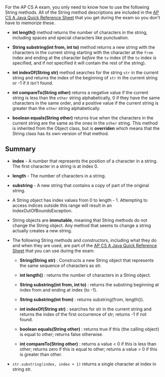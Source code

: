 For the AP CS A exam, you only need to know how to use the following String methods.  All of the String method descriptions are included in the  <a href="https://apcentral.collegeboard.org/pdf/ap-computer-science-a-java-quick-reference-0.pdf?course=ap-computer-science-a" target="_blank">AP CS A Java Quick Reference Sheet</a>  that you get during the exam so you don't have to memorize these.

  -  **int length()** method returns the number of characters in the string, including spaces and special characters like punctuation.

  -  **String substring(int from, int to)** method returns a new string with the characters in the current string starting with the character at the ``from`` index and ending at the character *before* the ``to`` index (if the ``to`` index is specified, and if not specified it will contain the rest of the string).

  -  **int indexOf(String str)** method searches for the string ``str`` in the current string and returns the index of the beginning of ``str`` in the current string or -1 if it isn't found.

  -  **int compareTo(String other)** returns a negative value if the current string is less than the ``other`` string alphabetically, 0 if they have the same characters in the same order, and a positive value if the current string is greater than the ``other`` string alphabetically.

  -  **boolean equals(String other)** returns true when the characters in the current string are the same as the ones in the ``other`` string.  This method is inherited from the Object class, but is **overriden** which means that the String class has its own version of that method.




## Summary

- **index** - A number that represents the position of a character in a string.  The first character in a string is at index 0.
- **length** - The number of characters in a string.
- **substring** - A new string that contains a copy of part of the original string.

- A String object has index values from 0 to length - 1. Attempting to access indices outside this range will result in an IndexOutOfBoundsException.

- String objects are **immutable**, meaning that String methods do not change the String object. Any method that seems to change a string actually creates a new string.

- The following String methods and constructors, including what they do and when they are used, are part of the  <a href="https://apcentral.collegeboard.org/pdf/ap-computer-science-a-java-quick-reference-0.pdf?course=ap-computer-science-a" target="_blank">AP CS A Java Quick Reference Sheet</a>  that you can use during the exam:

  - **String(String str)** : Constructs a new String object that represents the same sequence of characters as str.

  - **int length()** : returns the number of characters in a String object.

  - **String substring(int from, int to)** : returns the substring beginning at index from  and ending at index (to -1).

  - **String substring(int from)** : returns substring(from, length()).

  - **int indexOf(String str)** : searches for str in the current string and returns the index of the first occurrence of str; returns -1 if not found.

  - **boolean equals(String other)** : returns true if this (the calling object) is equal to other; returns false otherwise.

  - **int compareTo(String other)** : returns a value < 0 if this is less than other; returns zero if this is equal to other; returns a value > 0 if this is greater than other.

- ``str.substring(index, index + 1)`` returns a single character at index in string str.